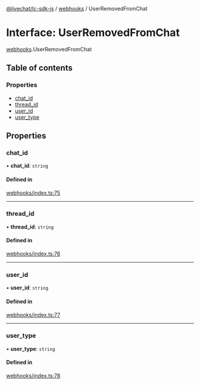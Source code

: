 [@livechat/lc-sdk-js](../README.md) / [webhooks](../modules/webhooks.md) / UserRemovedFromChat

# Interface: UserRemovedFromChat

[webhooks](../modules/webhooks.md).UserRemovedFromChat

## Table of contents

### Properties

- [chat\_id](webhooks.UserRemovedFromChat.md#chat_id)
- [thread\_id](webhooks.UserRemovedFromChat.md#thread_id)
- [user\_id](webhooks.UserRemovedFromChat.md#user_id)
- [user\_type](webhooks.UserRemovedFromChat.md#user_type)

## Properties

### chat\_id

• **chat\_id**: `string`

#### Defined in

[webhooks/index.ts:75](https://github.com/livechat/lc-sdk-js/blob/a63b0a6/src/webhooks/index.ts#L75)

___

### thread\_id

• **thread\_id**: `string`

#### Defined in

[webhooks/index.ts:76](https://github.com/livechat/lc-sdk-js/blob/a63b0a6/src/webhooks/index.ts#L76)

___

### user\_id

• **user\_id**: `string`

#### Defined in

[webhooks/index.ts:77](https://github.com/livechat/lc-sdk-js/blob/a63b0a6/src/webhooks/index.ts#L77)

___

### user\_type

• **user\_type**: `string`

#### Defined in

[webhooks/index.ts:78](https://github.com/livechat/lc-sdk-js/blob/a63b0a6/src/webhooks/index.ts#L78)
